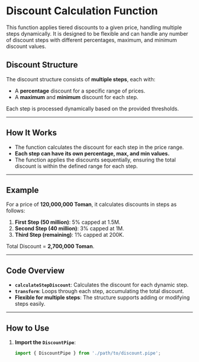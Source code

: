 # Discount Calculation Function

This function applies tiered discounts to a given price, handling multiple steps dynamically. It is designed to be flexible and can handle any number of discount steps with different percentages, maximum, and minimum discount values.

## Discount Structure

The discount structure consists of **multiple steps**, each with:

- A **percentage** discount for a specific range of prices.
- A **maximum** and **minimum** discount for each step.

Each step is processed dynamically based on the provided thresholds.

---

## How It Works

- The function calculates the discount for each step in the price range.
- **Each step can have its own percentage, max, and min values.**
- The function applies the discounts sequentially, ensuring the total discount is within the defined range for each step.

---

## Example

For a price of **120,000,000 Toman**, it calculates discounts in steps as follows:

1. **First Step (50 million)**: 5% capped at 1.5M.
2. **Second Step (40 million)**: 3% capped at 1M.
3. **Third Step (remaining)**: 1% capped at 200K.

Total Discount = **2,700,000 Toman**.

---

## Code Overview

- **`calculateStepDiscount`**: Calculates the discount for each dynamic step.
- **`transform`**: Loops through each step, accumulating the total discount.
- **Flexible for multiple steps**: The structure supports adding or modifying steps easily.

---

## How to Use

1. **Import the `DiscountPipe`**:

   ```typescript
   import { DiscountPipe } from './path/to/discount.pipe';
   
